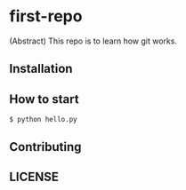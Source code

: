 # first-repo

(Abstract) This repo is to learn how git works.

## Installation

## How to start

```shell
$ python hello.py
```

## Contributing

## LICENSE


